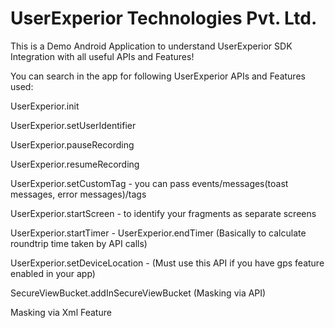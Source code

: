 # UserExperior Technologies Pvt. Ltd.

This is a Demo Android Application to understand UserExperior SDK Integration with all useful APIs and Features!

You can search in the app for following UserExperior APIs and Features used:

UserExperior.init

UserExperior.setUserIdentifier

UserExperior.pauseRecording

UserExperior.resumeRecording

UserExperior.setCustomTag - you can pass events/messages(toast messages, error messages)/tags

UserExperior.startScreen - to identify your fragments as separate screens

UserExperior.startTimer - UserExperior.endTimer (Basically to calculate roundtrip time taken by API calls)

UserExperior.setDeviceLocation - (Must use this API if you have gps feature enabled in your app)

SecureViewBucket.addInSecureViewBucket (Masking via API)

Masking via Xml Feature

